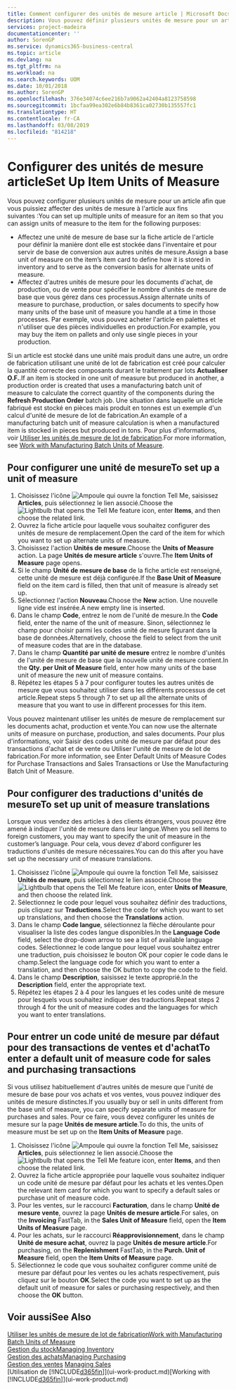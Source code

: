```yaml
---
title: Comment configurer des unités de mesure article | Microsoft Docs
description: Vous pouvez définir plusieurs unités de mesure pour un article afin de pouvoir affecter des unités de mesure à l'article.
services: project-madeira
documentationcenter: ''
author: SorenGP
ms.service: dynamics365-business-central
ms.topic: article
ms.devlang: na
ms.tgt_pltfrm: na
ms.workload: na
ms.search.keywords: UOM
ms.date: 10/01/2018
ms.author: SorenGP
ms.openlocfilehash: 376e34074c6ee216b7a9062a42404a8123758598
ms.sourcegitcommit: 1bcfaa99ea302e6b84b8361ca02730b135557fc1
ms.translationtype: HT
ms.contentlocale: fr-CA
ms.lasthandoff: 03/08/2019
ms.locfileid: "814218"
---
```

# <a name="set-up-item-units-of-measure"></a><span data-ttu-id="9dc21-103">Configurer des unités de mesure article</span><span class="sxs-lookup"><span data-stu-id="9dc21-103">Set Up Item Units of Measure</span></span>
<span data-ttu-id="9dc21-104">Vous pouvez configurer plusieurs unités de mesure pour un article afin que vous puissiez affecter des unités de mesure à l'article aux fins suivantes :</span><span class="sxs-lookup"><span data-stu-id="9dc21-104">You can set up multiple units of measure for an item so that you can assign units of measure to the item for the following purposes:</span></span>

- <span data-ttu-id="9dc21-105">Affectez une unité de mesure de base sur la fiche article de l'article pour définir la manière dont elle est stockée dans l'inventaire et pour servir de base de conversion aux autres unités de mesure.</span><span class="sxs-lookup"><span data-stu-id="9dc21-105">Assign a base unit of measure on the item’s item card to define how it is stored in inventory and to serve as the conversion basis for alternate units of measure.</span></span>
- <span data-ttu-id="9dc21-106">Affectez d'autres unités de mesure pour les documents d'achat, de production, ou de vente pour spécifier le nombre d'unités de mesure de base que vous gérez dans ces processus.</span><span class="sxs-lookup"><span data-stu-id="9dc21-106">Assign alternate units of measure to purchase, production, or sales documents to specify how many units of the base unit of measure you handle at a time in those processes.</span></span> <span data-ttu-id="9dc21-107">Par exemple, vous pouvez acheter l'article en palettes et n'utiliser que des pièces individuelles en production.</span><span class="sxs-lookup"><span data-stu-id="9dc21-107">For example, you may buy the item on pallets and only use single pieces in your production.</span></span>

<span data-ttu-id="9dc21-108">Si un article est stocké dans une unité mais produit dans une autre, un ordre de fabrication utilisant une unité de lot de fabrication est créé pour calculer la quantité correcte des composants durant le traitement par lots **Actualiser O.F.**.</span><span class="sxs-lookup"><span data-stu-id="9dc21-108">If an item is stocked in one unit of measure but produced in another, a production order is created that uses a manufacturing batch unit of measure to calculate the correct quantity of the components during the **Refresh Production Order** batch job.</span></span> <span data-ttu-id="9dc21-109">Une situation dans laquelle un article fabriqué est stocké en pièces mais produit en tonnes est un exemple d'un calcul d'unité de mesure de lot de fabrication.</span><span class="sxs-lookup"><span data-stu-id="9dc21-109">An example of a manufacturing batch unit of measure calculation is when a manufactured item is stocked in pieces but produced in tons.</span></span> <span data-ttu-id="9dc21-110">Pour plus d'informations, voir [Utiliser les unités de mesure de lot de fabrication](production-how-to-use-the-manufacturing-batch-unit-of-measure.md).</span><span class="sxs-lookup"><span data-stu-id="9dc21-110">For more information, see [Work with Manufacturing Batch Units of Measure](production-how-to-use-the-manufacturing-batch-unit-of-measure.md).</span></span>

## <a name="to-set-up-a-unit-of-measure"></a><span data-ttu-id="9dc21-111">Pour configurer une unité de mesure</span><span class="sxs-lookup"><span data-stu-id="9dc21-111">To set up a unit of measure</span></span>
1. <span data-ttu-id="9dc21-112">Choisissez l'icône ![Ampoule qui ouvre la fonction Tell Me](media/ui-search/search_small.png "Dites-moi ce que vous voulez faire"), saisissez **Articles**, puis sélectionnez le lien associé.</span><span class="sxs-lookup"><span data-stu-id="9dc21-112">Choose the ![Lightbulb that opens the Tell Me feature](media/ui-search/search_small.png "Tell me what you want to do") icon, enter **Items**, and then choose the related link.</span></span>
2. <span data-ttu-id="9dc21-113">Ouvrez la fiche article pour laquelle vous souhaitez configurer des unités de mesure de remplacement.</span><span class="sxs-lookup"><span data-stu-id="9dc21-113">Open the card of the item for which you want to set up alternate units of measure.</span></span>
3. <span data-ttu-id="9dc21-114">Choisissez l'action **Unités de mesure**.</span><span class="sxs-lookup"><span data-stu-id="9dc21-114">Choose the **Units of Measure** action.</span></span> <span data-ttu-id="9dc21-115">La page **Unités de mesure article** s'ouvre.</span><span class="sxs-lookup"><span data-stu-id="9dc21-115">The **Item Units of Measure** page opens.</span></span>
4. <span data-ttu-id="9dc21-116">Si le champ **Unité de mesure de base** de la fiche article est renseigné, cette unité de mesure est déjà configurée.</span><span class="sxs-lookup"><span data-stu-id="9dc21-116">If the **Base Unit of Measure** field on the item card is filled, then that unit of measure is already set up.</span></span>
5. <span data-ttu-id="9dc21-117">Sélectionnez l'action **Nouveau**.</span><span class="sxs-lookup"><span data-stu-id="9dc21-117">Choose the **New** action.</span></span> <span data-ttu-id="9dc21-118">Une nouvelle ligne vide est insérée.</span><span class="sxs-lookup"><span data-stu-id="9dc21-118">A new empty line is inserted.</span></span>
6. <span data-ttu-id="9dc21-119">Dans le champ **Code**, entrez le nom de l'unité de mesure.</span><span class="sxs-lookup"><span data-stu-id="9dc21-119">In the **Code** field, enter the name of the unit of measure.</span></span> <span data-ttu-id="9dc21-120">Sinon, sélectionnez le champ pour choisir parmi les codes unité de mesure figurant dans la base de données.</span><span class="sxs-lookup"><span data-stu-id="9dc21-120">Alternatively, choose the field to select from the unit of measure codes that are in the database.</span></span>
7. <span data-ttu-id="9dc21-121">Dans le champ **Quantité par unité de mesure** entrez le nombre d'unités de l'unité de mesure de base que la nouvelle unité de mesure contient.</span><span class="sxs-lookup"><span data-stu-id="9dc21-121">In the **Qty. per Unit of Measure** field, enter how many units of the base unit of measure the new unit of measure contains.</span></span>
8. <span data-ttu-id="9dc21-122">Répétez les étapes 5 à 7 pour configurer toutes les autres unités de mesure que vous souhaitez utiliser dans les différents processus de cet article.</span><span class="sxs-lookup"><span data-stu-id="9dc21-122">Repeat steps 5 through 7 to set up all the alternate units of measure that you want to use in different processes for this item.</span></span>

<span data-ttu-id="9dc21-123">Vous pouvez maintenant utiliser les unités de mesure de remplacement sur les documents achat, production et vente.</span><span class="sxs-lookup"><span data-stu-id="9dc21-123">You can now use the alternate units of measure on purchase, production, and sales documents.</span></span> <span data-ttu-id="9dc21-124">Pour plus d'informations, voir Saisir des codes unité de mesure par défaut pour des transactions d'achat et de vente ou Utiliser l'unité de mesure de lot de fabrication.</span><span class="sxs-lookup"><span data-stu-id="9dc21-124">For more information, see Enter Default Units of Measure Codes for Purchase Transactions and Sales Transactions or Use the Manufacturing Batch Unit of Measure.</span></span>

## <a name="to-set-up-unit-of-measure-translations"></a><span data-ttu-id="9dc21-125">Pour configurer des traductions d'unités de mesure</span><span class="sxs-lookup"><span data-stu-id="9dc21-125">To set up unit of measure translations</span></span>
<span data-ttu-id="9dc21-126">Lorsque vous vendez des articles à des clients étrangers, vous pouvez être amené à indiquer l'unité de mesure dans leur langue.</span><span class="sxs-lookup"><span data-stu-id="9dc21-126">When you sell items to foreign customers, you may want to specify the unit of measure in the customer’s language.</span></span> <span data-ttu-id="9dc21-127">Pour cela, vous devez d'abord configurer les traductions d'unités de mesure nécessaires.</span><span class="sxs-lookup"><span data-stu-id="9dc21-127">You can do this after you have set up the necessary unit of measure translations.</span></span>

1. <span data-ttu-id="9dc21-128">Choisissez l'icône ![Ampoule qui ouvre la fonction Tell Me](media/ui-search/search_small.png "Dites-moi ce que vous voulez faire"), saisissez **Unités de mesure**, puis sélectionnez le lien associé.</span><span class="sxs-lookup"><span data-stu-id="9dc21-128">Choose the ![Lightbulb that opens the Tell Me feature](media/ui-search/search_small.png "Tell me what you want to do") icon, enter **Units of Measure**, and then choose the related link.</span></span>
2. <span data-ttu-id="9dc21-129">Sélectionnez le code pour lequel vous souhaitez définir des traductions, puis cliquez sur **Traductions**.</span><span class="sxs-lookup"><span data-stu-id="9dc21-129">Select the code for which you want to set up translations, and then choose the **Translations** action.</span></span>
3. <span data-ttu-id="9dc21-130">Dans le champ **Code langue**, sélectionnez la flèche déroulante pour visualiser la liste des codes langue disponibles.</span><span class="sxs-lookup"><span data-stu-id="9dc21-130">In the **Language Code** field, select the drop-down arrow to see a list of available language codes.</span></span> <span data-ttu-id="9dc21-131">Sélectionnez le code langue pour lequel vous souhaitez entrer une traduction, puis choisissez le bouton OK pour copier le code dans le champ.</span><span class="sxs-lookup"><span data-stu-id="9dc21-131">Select the language code for which you want to enter a translation, and then choose the OK button to copy the code to the field.</span></span>
4. <span data-ttu-id="9dc21-132">Dans le champ **Description**, saisissez le texte approprié.</span><span class="sxs-lookup"><span data-stu-id="9dc21-132">In the **Description** field, enter the appropriate text.</span></span>
5. <span data-ttu-id="9dc21-133">Répétez les étapes 2 à 4 pour les langues et les codes unité de mesure pour lesquels vous souhaitez indiquer des traductions.</span><span class="sxs-lookup"><span data-stu-id="9dc21-133">Repeat steps 2 through 4 for the unit of measure codes and the languages for which you want to enter translations.</span></span>

## <a name="to-enter-a-default-unit-of-measure-code-for-sales-and-purchasing-transactions"></a><span data-ttu-id="9dc21-134">Pour entrer un code unité de mesure par défaut pour des transactions de ventes et d'achat</span><span class="sxs-lookup"><span data-stu-id="9dc21-134">To enter a default unit of measure code for sales and purchasing transactions</span></span>
<span data-ttu-id="9dc21-135">Si vous utilisez habituellement d'autres unités de mesure que l'unité de mesure de base pour vos achats et vos ventes, vous pouvez indiquer des unités de mesure distinctes.</span><span class="sxs-lookup"><span data-stu-id="9dc21-135">If you usually buy or sell in units different from the base unit of measure, you can specify separate units of measure for purchases and sales.</span></span> <span data-ttu-id="9dc21-136">Pour ce faire, vous devez configurer les unités de mesure sur la page **Unités de mesure article**.</span><span class="sxs-lookup"><span data-stu-id="9dc21-136">To do this, the units of measure must be set up on the **Item Units of Measure** page.</span></span>

1. <span data-ttu-id="9dc21-137">Choisissez l'icône ![Ampoule qui ouvre la fonction Tell Me](media/ui-search/search_small.png "Dites-moi ce que vous voulez faire"), saisissez **Articles**, puis sélectionnez le lien associé.</span><span class="sxs-lookup"><span data-stu-id="9dc21-137">Choose the ![Lightbulb that opens the Tell Me feature](media/ui-search/search_small.png "Tell me what you want to do") icon, enter **Items**, and then choose the related link.</span></span>
2. <span data-ttu-id="9dc21-138">Ouvrez la fiche article appropriée pour laquelle vous souhaitez indiquer un code unité de mesure par défaut pour les achats et les ventes.</span><span class="sxs-lookup"><span data-stu-id="9dc21-138">Open the relevant item card for which you want to specify a default sales or purchase unit of measure code.</span></span>
3. <span data-ttu-id="9dc21-139">Pour les ventes, sur le raccourci **Facturation**, dans le champ **Unité de mesure vente**, ouvrez la page **Unités de mesure article**.</span><span class="sxs-lookup"><span data-stu-id="9dc21-139">For sales, on the **Invoicing** FastTab, in the **Sales Unit of Measure** field, open the **Item Units of Measure** page.</span></span>
4. <span data-ttu-id="9dc21-140">Pour les achats, sur le raccourci **Réapprovisionnement**, dans le champ **Unité de mesure achat**, ouvrez la page **Unités de mesure article**.</span><span class="sxs-lookup"><span data-stu-id="9dc21-140">For purchasing, on the **Replenishment** FastTab, in the **Purch. Unit of Measure** field, open the **Item Units of Measure** page.</span></span>
5. <span data-ttu-id="9dc21-141">Sélectionnez le code que vous souhaitez configurer comme unité de mesure par défaut pour les ventes ou les achats respectivement, puis cliquez sur le bouton **OK**.</span><span class="sxs-lookup"><span data-stu-id="9dc21-141">Select the code you want to set up as the default unit of measure for sales or purchasing respectively, and then choose the **OK** button.</span></span>

## <a name="see-also"></a><span data-ttu-id="9dc21-142">Voir aussi</span><span class="sxs-lookup"><span data-stu-id="9dc21-142">See Also</span></span>
[<span data-ttu-id="9dc21-143">Utiliser les unités de mesure de lot de fabrication</span><span class="sxs-lookup"><span data-stu-id="9dc21-143">Work with Manufacturing Batch Units of Measure</span></span>](production-how-to-use-the-manufacturing-batch-unit-of-measure.md)  
[<span data-ttu-id="9dc21-144">Gestion du stock</span><span class="sxs-lookup"><span data-stu-id="9dc21-144">Managing Inventory</span></span>](inventory-manage-inventory.md)  
[<span data-ttu-id="9dc21-145">Gestion des achats</span><span class="sxs-lookup"><span data-stu-id="9dc21-145">Managing Purchasing</span></span>](purchasing-manage-purchasing.md)  
<span data-ttu-id="9dc21-146">[Gestion des ventes](sales-manage-sales.md)  </span><span class="sxs-lookup"><span data-stu-id="9dc21-146">[Managing Sales](sales-manage-sales.md)  </span></span>  
<span data-ttu-id="9dc21-147">[Utilisation de [!INCLUDE[d365fin](includes/d365fin_md.md)]](ui-work-product.md)</span><span class="sxs-lookup"><span data-stu-id="9dc21-147">[Working with [!INCLUDE[d365fin](includes/d365fin_md.md)]](ui-work-product.md)</span></span>
